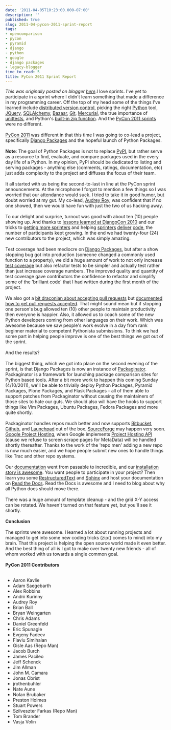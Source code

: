 ```yaml
---
date: '2011-04-05T10:23:00.000-07:00'
description: ''
published: true
slug: 2011-04-pycon-2011-sprint-report
tags:
- opencomparison
- pycon
- pyramid
- django
- python
- google
- django packages
- legacy-blogger
time_to_read: 5
title: PyCon 2011 Sprint Report
---
```


*This was originally posted on blogger [here](https://pydanny.blogspot.com/2011/04/pycon-2011-sprint-report.html)*.I love sprints. I've yet to participate in a sprint where I didn't learn something that made a difference in my programming career. Off the top of my head some of the things I've learned include <a href="http://en.wikipedia.org/wiki/Distributed_Version_Control_System">distributed version control</a>, picking the right <a href="http://python.org/">Python</a> tool, <a href="http://jquery.com/">JQuery</a>, <a href="http://www.sqlalchemy.org/">SQLAlchemy</a>, <a href="http://en.wikipedia.org/wiki/Bazaar_(software)">Bazaar</a>, <a href="http://en.wikipedia.org/wiki/Git_(software)">Git</a>, <a href="http://en.wikipedia.org/wiki/Mercurial_(software)">Mercurial</a>, the true importance of <a href="http://docs.python.org/library/unittest.html">unittests</a>, and Python's <a href="http://docs.python.org/library/functions.html#zip">built-in zip function</a>. And the <a href="http://us.pycon.org/2011/sprints/projects/">PyCon 2011 sprints</a> were no different.<br /><br /><a href="http://us.pycon.org/2011/">PyCon 2011</a> was different in that this time I was going to co-lead a project, specifically <a href="http://djangopackages.com/">Django Packages</a> and the hopeful launch of Python Packages.<br /><br /><b>Note</b>: The goal of Python Packages is not to replace <a href="http://pypi.python.org/">PyPI</a>, but rather serve as a resource to find, evaluate, and compare packages used in the every day life of a Python. In my opinion, PyPI should be dedicated to listing and serving packages - anything else (comments, ratings, documentation, etc) just adds complexity to the project and diffuses the focus of their team.<br /><br />It all started with us being the second-to-last in line at the PyCon sprint announcements. At the microphone I forgot to mention a few things so I was worried that our attendance would suck. I tried to take it in good humor, but doubt worried at my gut. My co-lead, <a href="http://twitter.com/audreyr">Audrey Roy</a>, was confident that if no one showed, then we would have fun with just the two of us hacking away.<br /><br />To our delight and surprise, turnout was good with about ten (10) people showing up. And thanks to <a href="http://readthedocs.org/docs/packaginator/en/latest/lessons_learned.html#djangocon-2010">lessons learned at DjangoCon 2010</a>&nbsp;and our tricks to <a href="http://readthedocs.org/docs/packaginator/en/latest/lessons_learned.html#getting-sprinters">getting more sprinters</a>&nbsp;and helping&nbsp;<a href="http://readthedocs.org/docs/packaginator/en/latest/lessons_learned.html#assigning-work">sprinters</a> <a href="http://readthedocs.org/docs/packaginator/en/latest/lessons_learned.html#be-conservative">deliver</a> <a href="http://readthedocs.org/docs/packaginator/en/latest/lessons_learned.html#helping-people-get-stuff-done">code</a>, the number of participants kept growing. In the end we had twenty-four (24) new contributors to the project, which was simply amazing.<br /><br />Test coverage had been mediocre on <a href="https://github.com/djangopackages/djangopackages">Django Packages</a>, but after a show stopping bug got into production (someone changed a commonly used function to a property), we did a huge amount of work to not only increase <a href="http://www.djangopackages.com/packages/p/django-coverage/">test coverage</a> but also refactor tests to be simpler and actually test rather than just increase coverage numbers. The improved quality and quantity of test coverage gave contributors the confidence to refactor and simplify some of the 'brilliant code' that I had written during the first month of the project.<br /><br />We also got a <a href="http://readthedocs.org/docs/packaginator/en/latest/lessons_learned.html#pull-requests">bit draconian about accepting pull requests</a>&nbsp;but&nbsp;<a href="http://readthedocs.org/docs/packaginator/en/latest/contributing.html#how-to-get-your-pull-request-accepted">documented how to get pull requests accepted</a>. That might sound mean but if stopping one person's bug allowed ten (10) other people to maintain productivity then everyone is happier. Also, it allowed us to coach some of the new Python developers coming from other languages on their work. Which was awesome because we saw people's work evolve in a day from rank beginner material to competent Pythonista submissions. To think we had some part in helping people improve is one of the best things we got out of the sprint.<br /><br />And the results?<br /><br />The biggest thing, which we got into place on the second evening of the sprint, is that Django Packages is now an instance of <a href="https://github.com/cartwheelweb/packaginator">Packaginator</a>. Packaginator is a framework for launching package comparison sites for Python based tools. After a bit more work to happen this coming Sunday (4/10/2011), we'll be able to trivially deploy Python Packages, Pyramid Packages, Plone Packages, and Flask Packages - all of them able to support patches from Packaginator without causing the maintainers of those sites to hate our guts. We should also will have the hooks to support things like Vim Packages, Ubuntu Packages, Fedora Packages and more quite shortly.<br /><br />Packaginator handles repos much better and now supports&nbsp;<a href="https://bitbucket.org/">Bitbucket</a>, <a href="https://github.com/">Github</a>, and <a href="https://launchpad.net/">Launchpad</a> out of the box. <a href="http://sourceforge.net/">SourceForge</a> may happen very soon. <a href="http://code.google.com/hosting/">Google Project Hosting</a>, when Google implements <a href="http://code.google.com/p/support/issues/detail?id=5088">Project Hosting API </a>(cause we refuse to screen scrape pages for MetaData) will be handled shortly thereafter. Thanks to the work of the 'repo men' adding a new repo is now much easier, and we hope people submit new ones to handle things like Trac and other repo systems.<br /><br />Our <a href="http://readthedocs.org/docs/packaginator/en/latest/index.html">documentation</a> went from passable to incredible, and our <a href="http://readthedocs.org/docs/packaginator/en/latest/install.html">installation story is awesome</a>. You want people to participate in your project? Then learn you some <a href="http://en.wikipedia.org/wiki/Restructured_Text">RestructuredText</a> and <a href="http://sphinx.pocoo.org/">Sphinx</a> and host your documentation on <a href="http://readthedocs.org/">Read the Docs</a>. Read the Docs is awesome and I need to blog about why all Python docs should move there.<br /><br />There was a huge amount of template cleanup - and the grid X-Y access can be rotated. We haven't turned on that feature yet, but you'll see it shortly.<br /><br /><b>Conclusion</b><br /><br />The sprints were awesome. I learned a lot about running projects and managed to get into some new coding tricks (zip() comes to mind) into my brain. That this project is helping the open source world made it even better. And the best thing of all is I got to make over twenty new friends - all of whom worked with us towards a single common goal.<br /><br /><b>PyCon 2011 Contributors</b><br /><br /><ul><li>Aaron Kavlie</li><li>Adam Saegebarth</li><li>Alex Robbins</li><li>Andrii Kurinny</li><li>Audrey Roy</li><li>Brian Ball</li><li>Bryan Weingarten</li><li>Chris Adams</li><li>Daniel Greenfeld</li><li>Eric Spunagle</li><li>Evgeny Fadeev</li><li>Flaviu Simihaian</li><li>Gisle Aas (Repo Man)</li><li>Jacob Burch</li><li>James Pacileo</li><li>Jeff Schenck</li><li>Jim Allman</li><li>John M. Camara</li><li>Jonas Obrist</li><li>jrothenbuhler</li><li>Nate Aune</li><li>Nolan Brubaker</li><li>Preston Holmes</li><li>Stuart Powers</li><li>Szilveszter Farkas (Repo Man)</li><li>Tom Brander</li><li>Vasja Volin</li></ul>